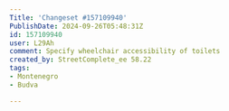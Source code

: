 ```yaml
---
Title: 'Changeset #157109940'
PublishDate: 2024-09-26T05:48:31Z
id: 157109940
user: L29Ah
comment: Specify wheelchair accessibility of toilets
created_by: StreetComplete_ee 58.22
tags:
- Montenegro
- Budva

---
```

